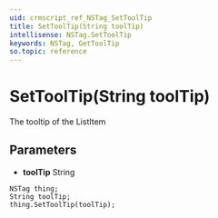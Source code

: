 ```yaml
---
uid: crmscript_ref_NSTag_SetToolTip
title: SetToolTip(String toolTip)
intellisense: NSTag.SetToolTip
keywords: NSTag, GetToolTip
so.topic: reference
---
```


# SetToolTip(String toolTip)

The tooltip of the ListItem

## Parameters

* **toolTip** String

```crmscript
NSTag thing;
String toolTip;
thing.SetToolTip(toolTip);
```

